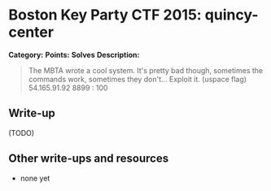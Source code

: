 # Boston Key Party CTF 2015: quincy-center

**Category:** 
**Points:** 
**Solves** 
**Description:**

> The MBTA wrote a cool system. It's pretty bad though, sometimes the commands work, sometimes they don't... Exploit it. (uspace flag) 54.165.91.92 8899 : 100

## Write-up

(TODO)

## Other write-ups and resources

* none yet
